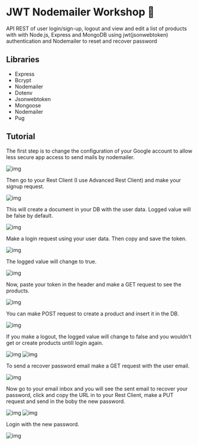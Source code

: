 # JWT Nodemailer Workshop :e-mail:

API REST of user login/sign-up, logout and view and edit a list of products with with Node.js, Express and MongoDB using jwt(jsonwebtoken) authentication and Nodemailer to reset and recover password

## Libraries

- Express
- Bcrypt
- Nodemailer
- Dotenv
- Jsonwebtoken
- Mongoose
- Nodemailer
- Pug

## Tutorial

The first step is to change the configuration of your Google account to allow less secure app access to send mails by nodemailer.

![img](/assets/lesssecureapps.png)

Then go to your Rest Client (I use Advanced Rest Client) and make your signup request.

![img](/assets/signup.gif)

This will create a document in your DB with the user data. Logged value will be false by default.

![img](/assets/signdoc.png)

Make a login request using your user data. Then copy and save the token.

![img](/assets/login.gif)

The logged value will change to true.

![img](assets/mongodoc.png)

Now, paste your token in the header and make a GET request to see the products.

![img](assets/getproducts.gif)

You can make POST request to create a product and insert it in the DB.

![img](assets/createproduct.gif)

If you make a logout, the logged value will change to false and you wouldn't get or create products untill login again.

![img](assets/logout.gif)
![img](assets/logoutgetproducts.gif)

To send a recover password email make a GET request with the user email.

![img](assets/recoveremail.gif)

Now go to your email inbox and you will see the sent email to recover your password, click and copy the URL in to your Rest Client, make a PUT request and send in the boby the new password.

![img](assets/resetpassword1.gif)
![img](assets/resetpassword2.gif)

Login with the new password.

![img](assets/newlogin.gif)
